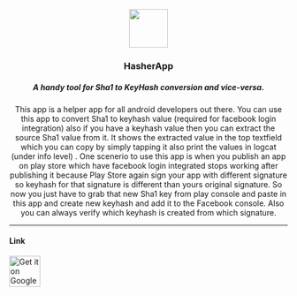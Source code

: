 <div align="center">
<img src="https://lh3.googleusercontent.com/xNklVYUmoK9h2bc3mf41gAsr5y0RAhe62A5uG-iDEg5-fKe1lCLPj3iNL-2orpG1ypY=s180-rw" alt="" width="70px" height="70px">
</div>

<h3 align="center" >HasherApp</h3>

<h5 align="center">A handy tool for Sha1 to KeyHash conversion and vice-versa.</h5>

<p align="center">This app is a helper app for all android developers out there. You can use this app to convert Sha1 to keyhash value (required for facebook login integration) also if you have a keyhash value
then you can extract the source Sha1 value from it. It shows the extracted value in the top textfield which you can copy by simply tapping it also print the values in logcat (under info level) .
One scenerio to use this app is when you publish an app on play store which have facebook login integrated stops working after publishing it because Play Store again sign your app with
different signature so keyhash for that signature is different than yours original signature. So now you just have to grab that new Sha1 key from play console and paste in this app and create new keyhash and add it to the Facebook console. Also you can always verify which keyhash is created from which signature.</p>

----------
#### Link
<a href="https://play.google.com/store/apps/details?id=com.hasher"><img alt="Get it on Google Play" src="https://play.google.com/intl/en_us/badges/images/generic/en-play-badge.png" height=56px /></a>




